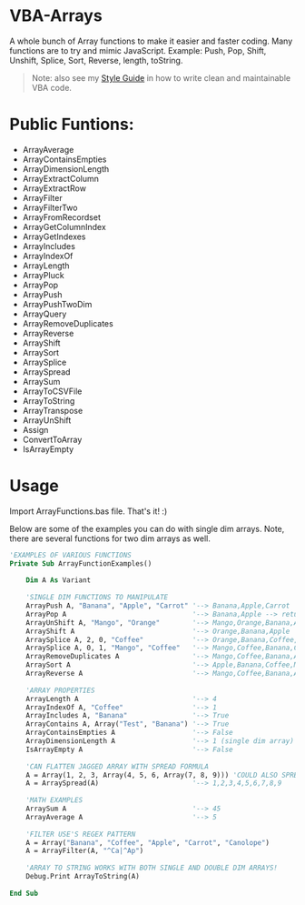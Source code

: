 # VBA-Arrays
A whole bunch of Array functions to make it easier and faster coding. Many functions are to try and mimic JavaScript. Example: Push, Pop, Shift, Unshift, Splice, Sort, Reverse, length, toString.

> Note: also see my [Style Guide](https://github.com/todar/VBA-Style-Guide) in how to write clean and maintainable VBA code.

# Public Funtions:
- ArrayAverage
- ArrayContainsEmpties
- ArrayDimensionLength
- ArrayExtractColumn
- ArrayExtractRow
- ArrayFilter
- ArrayFilterTwo
- ArrayFromRecordset
- ArrayGetColumnIndex
- ArrayGetIndexes
- ArrayIncludes
- ArrayIndexOf
- ArrayLength
- ArrayPluck
- ArrayPop
- ArrayPush
- ArrayPushTwoDim
- ArrayQuery
- ArrayRemoveDuplicates
- ArrayReverse
- ArrayShift
- ArraySort
- ArraySplice
- ArraySpread
- ArraySum
- ArrayToCSVFile
- ArrayToString
- ArrayTranspose
- ArrayUnShift
- Assign
- ConvertToArray
- IsArrayEmpty

# Usage

Import ArrayFunctions.bas file. That's it! :)

Below are some of the examples you can do with single dim arrays. Note, there are several functions for two dim arrays as well.

```vb
'EXAMPLES OF VARIOUS FUNCTIONS
Private Sub ArrayFunctionExamples()
    
    Dim A As Variant
    
    'SINGLE DIM FUNCTIONS TO MANIPULATE
    ArrayPush A, "Banana", "Apple", "Carrot" '--> Banana,Apple,Carrot
    ArrayPop A                               '--> Banana,Apple --> returns Carrot
    ArrayUnShift A, "Mango", "Orange"        '--> Mango,Orange,Banana,Apple
    ArrayShift A                             '--> Orange,Banana,Apple
    ArraySplice A, 2, 0, "Coffee"            '--> Orange,Banana,Coffee,Apple
    ArraySplice A, 0, 1, "Mango", "Coffee"   '--> Mango,Coffee,Banana,Coffee,Apple
    ArrayRemoveDuplicates A                  '--> Mango,Coffee,Banana,Apple
    ArraySort A                              '--> Apple,Banana,Coffee,Mango
    ArrayReverse A                           '--> Mango,Coffee,Banana,Apple
    
    'ARRAY PROPERTIES
    ArrayLength A                            '--> 4
    ArrayIndexOf A, "Coffee"                 '--> 1
    ArrayIncludes A, "Banana"                '--> True
    ArrayContains A, Array("Test", "Banana") '--> True
    ArrayContainsEmpties A                   '--> False
    ArrayDimensionLength A                   '--> 1 (single dim array)
    IsArrayEmpty A                           '--> False
    
    'CAN FLATTEN JAGGED ARRAY WITH SPREAD FORMULA
    A = Array(1, 2, 3, Array(4, 5, 6, Array(7, 8, 9))) 'COULD ALSO SPREAD DICTIONAIRES AND COLLECTIONS AS WELL
    A = ArraySpread(A)                       '--> 1,2,3,4,5,6,7,8,9
    
    'MATH EXAMPLES
    ArraySum A                               '--> 45
    ArrayAverage A                           '--> 5
    
    'FILTER USE'S REGEX PATTERN
    A = Array("Banana", "Coffee", "Apple", "Carrot", "Canolope")
    A = ArrayFilter(A, "^Ca|^Ap")
    
    'ARRAY TO STRING WORKS WITH BOTH SINGLE AND DOUBLE DIM ARRAYS!
    Debug.Print ArrayToString(A)
    
End Sub
```
